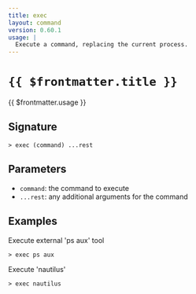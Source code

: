 ```yaml
---
title: exec
layout: command
version: 0.60.1
usage: |
  Execute a command, replacing the current process.
---
```


# `{{ $frontmatter.title }}`

<div style='white-space: pre-wrap;'>{{ $frontmatter.usage }}</div>

## Signature

`> exec (command) ...rest`

## Parameters

- `command`: the command to execute
- `...rest`: any additional arguments for the command

## Examples

Execute external 'ps aux' tool

```shell
> exec ps aux
```

Execute 'nautilus'

```shell
> exec nautilus
```
